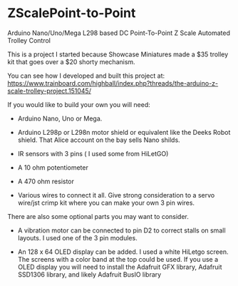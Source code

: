# ZScalePoint-to-Point
Arduino Nano/Uno/Mega L298 based DC Point-To-Point Z Scale Automated Trolley Control

This is a project I started because Showcase Miniatures made a $35 trolley kit that goes over a $20 shorty mechanism.

You can see how I developed and built this project at:
https://www.trainboard.com/highball/index.php?threads/the-arduino-z-scale-trolley-project.151045/

If you would like to build your own you will need:

* Arduino Nano, Uno or Mega. 

* Arduino L298p or L298n motor shield or equivalent like the Deeks Robot shield. That Alice account on the bay sells Nano shilds.

* IR sensors with 3 pins ( I used some from HiLetGO)

* A 10 ohm potentiometer

* A 470 ohm resistor

* Various wires to connect it all. Give strong consideration to a servo wire/jst crimp kit where you can make your own 3 pin wires.

There are also some optional parts you may want to consider.

- A vibration motor can be connected to pin D2 to correct stalls on small layouts. I used one of the 3 pin modules.

- An 128 x 64 OLED display can be added.  I used a white HiLetgo screen. The screens with a color band at the top could be used.
  If you use a OLED display you will need to install the Adafruit GFX library, Adafruit SSD1306 library, and likely Adafruit BusIO library
